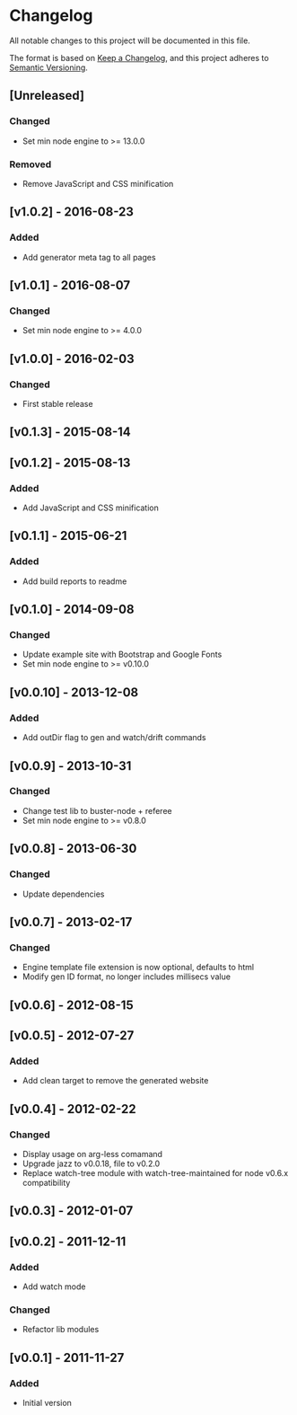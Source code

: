 
# Changelog
All notable changes to this project will be documented in this file.

The format is based on [Keep a Changelog](https://keepachangelog.com/en/1.0.0/),
and this project adheres to [Semantic Versioning](https://semver.org/spec/v2.0.0.html).

## [Unreleased]

### Changed
- Set min node engine to >= 13.0.0

### Removed
- Remove JavaScript and CSS minification

## [v1.0.2] - 2016-08-23

### Added
- Add generator meta tag to all pages

## [v1.0.1] - 2016-08-07

### Changed
- Set min node engine to >= 4.0.0

## [v1.0.0] - 2016-02-03

### Changed
- First stable release

## [v0.1.3] - 2015-08-14

## [v0.1.2] - 2015-08-13

### Added
- Add JavaScript and CSS minification

## [v0.1.1] - 2015-06-21

### Added
- Add build reports to readme

## [v0.1.0] - 2014-09-08

### Changed
- Update example site with Bootstrap and Google Fonts
- Set min node engine to >= v0.10.0

## [v0.0.10] - 2013-12-08

### Added
- Add outDir flag to gen and watch/drift commands

## [v0.0.9] - 2013-10-31

### Changed
- Change test lib to buster-node + referee
- Set min node engine to >= v0.8.0

## [v0.0.8] - 2013-06-30

### Changed
- Update dependencies

## [v0.0.7] - 2013-02-17

### Changed
- Engine template file extension is now optional, defaults to html
- Modify gen ID format, no longer includes millisecs value

## [v0.0.6] - 2012-08-15

## [v0.0.5] - 2012-07-27

### Added
- Add clean target to remove the generated website

## [v0.0.4] - 2012-02-22

### Changed
- Display usage on arg-less comamand
- Upgrade jazz to v0.0.18, file to v0.2.0
- Replace watch-tree module with watch-tree-maintained for node v0.6.x compatibility

## [v0.0.3] - 2012-01-07

## [v0.0.2] - 2011-12-11

### Added
- Add watch mode

### Changed
- Refactor lib modules

## [v0.0.1] - 2011-11-27

### Added
- Initial version


